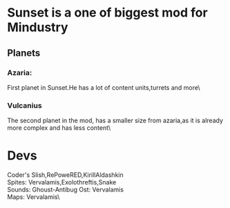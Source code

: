 # Sunset is a one of biggest mod for Mindustry

## Planets

### Azaria:
First planet in Sunset.He has a lot of content units,turrets and more\

### Vulcanius 
The second planet in the mod, has a smaller size from azaria,as it is already more complex and has less content\



# Devs
Coder's Slish,RePoweRED,KirillAldashkin\
Spites: Vervalamis,Exolothreftis,Snake\
Sounds: Ghoust-Antibug
Ost: Vervalamis\
Maps: Vervalamis\
